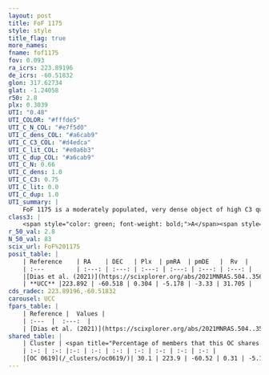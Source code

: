 ```yaml
---
layout: post
title: FoF 1175
style: style
title_flag: true
more_names: 
fname: fof1175
fov: 0.093
ra_icrs: 223.89196
de_icrs: -60.51832
glon: 317.62734
glat: -1.24058
r50: 2.8
plx: 0.3039
UTI: "0.48"
UTI_COLOR: "#fffde5"
UTI_C_N_COL: "#e7f5d0"
UTI_C_dens_COL: "#a6cab9"
UTI_C_C3_COL: "#d4edca"
UTI_C_lit_COL: "#e0a6b3"
UTI_C_dup_COL: "#a6cab9"
UTI_C_N: 0.66
UTI_C_dens: 1.0
UTI_C_C3: 0.75
UTI_C_lit: 0.0
UTI_C_dup: 1.0
UTI_summary: |
    FoF 1175 is a moderately populated, very dense object of high C3 quality. It is rarely studied in the literature. This object shares a moderate percentage of members with a later reported entry.
class3: |
    <span style="color: green; font-weight: bold;">A</span><span style="color: #FFC300; font-weight: bold;">B</span>
r_50_val: 2.8
N_50_val: 83
scix_url: FoF%201175
posit_table: |
    | Reference    | RA    | DEC   | Plx  | pmRA  | pmDE   |  Rv  |
    | :---         | :---: | :---: | :---: | :---: | :---: | :---: |
    |[Dias et al. (2021)](https://scixplorer.org/abs/2021MNRAS.504..356D) | 223.901 | -60.524 | 0.289 | -5.189 | -3.356 | -- |
    | **UCC** |223.892 | -60.518 | 0.304 | -5.178 | -3.33 | 31.705 | 
cds_radec: 223.89196,-60.51832
carousel: UCC
fpars_table: |
    | Reference |  Values |
    | :---  |  :---:  |
    | [Dias et al. (2021)](https://scixplorer.org/abs/2021MNRAS.504..356D) | `Av=3.504, Dist=3202, logage=6.749, [Fe/H]=0.165` |
shared_table: |
    | Cluster | <span title="Percentage of members that this OC shares with the ones listed">%</span>   | RA   | DEC   | Plx   | pmRA  | pmDE  | Rv | UTI |
    | :-: | :-: |:-: | :-: | :-: | :-: | :-: | :-: | :-: |
    |[OC 0619](/_clusters/oc0619/)| 30.1 | 223.9 | -60.52 | 0.31 | -5.18 | -3.34 | 47.79 |0.0 |
---
```

